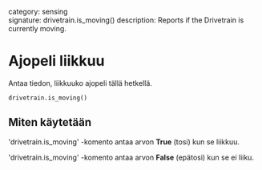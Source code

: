 category: sensing  
signature: drivetrain.is_moving()
description: Reports if the Drivetrain is currently moving.

# Ajopeli liikkuu
 
Antaa tiedon, liikkuuko ajopeli tällä hetkellä.

```don
drivetrain.is_moving()
```

## Miten käytetään

'drivetrain.is_moving' -komento antaa arvon **True** (tosi) kun se liikkuu.

'drivetrain.is_moving' -komento antaa arvon **False** (epätosi) kun se ei liiku.
	
<advanced>
</advanced>
